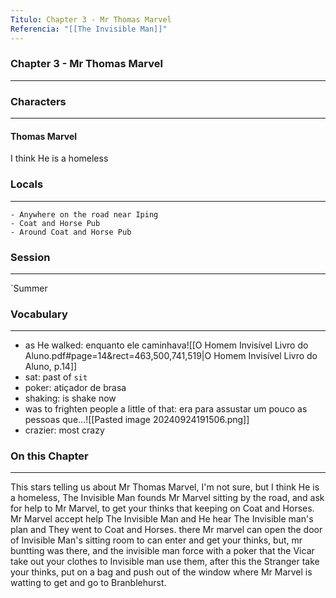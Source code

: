 ```yaml
---
Titulo: Chapter 3 - Mr Thomas Marvel
Referencia: "[[The Invisible Man]]"
---
```

### Chapter 3 - Mr Thomas Marvel
---
### Characters
---
#### Thomas Marvel
I think He is a homeless
### Locals
---
	- Anywhere on the road near Iping
	- Coat and Horse Pub
	- Around Coat and Horse Pub


### Session
---
`Summer

### Vocabulary
---
- as He walked: enquanto ele caminhava![[O Homem Invisível Livro do Aluno.pdf#page=14&rect=463,500,741,519|O Homem Invisível Livro do Aluno, p.14]]
- sat: past of `sit` 
- poker: atiçador de brasa
- shaking: is shake now
- was to frighten people a little of that: era para assustar um pouco as pessoas que...![[Pasted image 20240924191506.png]]
- crazier: most crazy
### On this Chapter
---
This stars telling us about Mr Thomas Marvel, I'm not sure, but I think He is a homeless, The Invisible Man founds Mr Marvel sitting by the road, and ask for help to Mr Marvel, to get your thinks that keeping on Coat and Horses. Mr Marvel accept help The Invisible Man and He hear The Invisible man's plan and They went to Coat and Horses. there Mr marvel can open the door of Invisible Man's sitting room to can enter and get your thinks, but, mr buntting was there, and the invisible man force with a poker that the Vicar take out your clothes to Invisible man use them,  after this the Stranger take your thinks, put on a bag and push out of the window where Mr Marvel is watting to get and go to Branblehurst.  